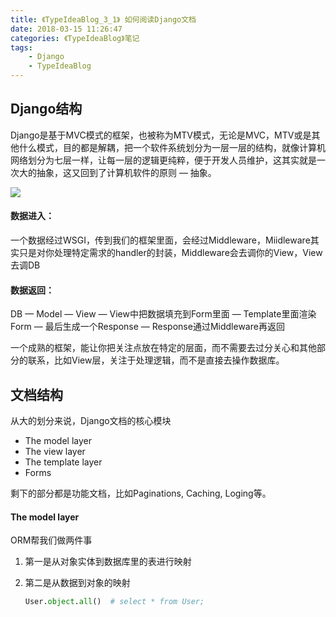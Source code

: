 ```yaml
---
title: 《TypeIdeaBlog_3_1》 如何阅读Django文档 
date: 2018-03-15 11:26:47
categories: 《TypeIdeaBlog》笔记
tags:
	- Django
	- TypeIdeaBlog
---
```




## Django结构

Django是基于MVC模式的框架，也被称为MTV模式，无论是MVC，MTV或是其他什么模式，目的都是解耦，把一个软件系统划分为一层一层的结构，就像计算机网络划分为七层一样，让每一层的逻辑更纯粹，便于开发人员维护，这其实就是一次大的抽象，这又回到了计算机软件的原则 — 抽象。



![](http://django-practice-book.com/images/django-layers.png)



#### 数据进入：

一个数据经过WSGI，传到我们的框架里面，会经过Middleware，Miidleware其实只是对你处理特定需求的handler的封装，Middleware会去调你的View，View去调DB

#### 数据返回：

DB — Model — View — View中把数据填充到Form里面 — Template里面渲染Form — 最后生成一个Response — Response通过Middleware再返回



一个成熟的框架，能让你把关注点放在特定的层面，而不需要去过分关心和其他部分的联系，比如View层，关注于处理逻辑，而不是直接去操作数据库。



## 文档结构

从大的划分来说，Django文档的核心模块

- The model layer
- The view layer
- The template layer
- Forms 

剩下的部分都是功能文档，比如Paginations, Caching, Loging等。



#### The model layer

ORM帮我们做两件事

1. 第一是从对象实体到数据库里的表进行映射

2. 第二是从数据到对象的映射       

   ```python
   User.object.all()  # select * from User;
   ```

   ​

